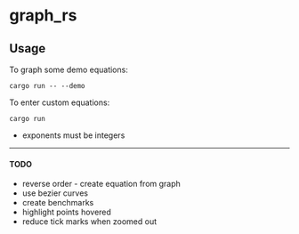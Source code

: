 # graph_rs

## Usage

To graph some demo equations:
```
cargo run -- --demo
```


To enter custom equations:
```
cargo run
```
- exponents must be integers



-----------------------

#### TODO
- reverse order - create equation from graph
- use bezier curves
- create benchmarks
- highlight points hovered
- reduce tick marks when zoomed out

